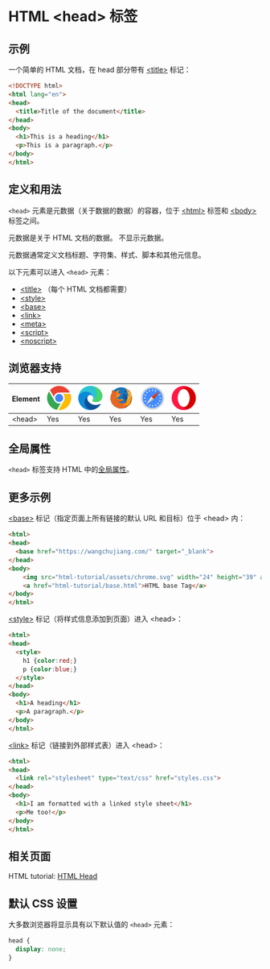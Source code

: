HTML \<head> 标签
===

## 示例

一个简单的 HTML 文档，在 head 部分带有 [\<title>](./title.md) 标记：

```html idoc:preview:iframe
<!DOCTYPE html>
<html lang="en">
<head>
  <title>Title of the document</title>
</head>
<body>
  <h1>This is a heading</h1>
  <p>This is a paragraph.</p>
</body>
</html>
```

## 定义和用法

`<head>` 元素是元数据（关于数据的数据）的容器，位于 [\<html>](./html.md) 标签和 [\<body>](./body.md) 标签之间。

元数据是关于 HTML 文档的数据。 不显示元数据。

元数据通常定义文档标题、字符集、样式、脚本和其他元信息。

以下元素可以进入 `<head>` 元素：

* [\<title>](./title.md) （每个 HTML 文档都需要）
* [\<style>](./style.md)
* [\<base>](./base.md)
* [\<link>](./link.md)
* [\<meta>](./meta.md)
* [\<script>](./script.md)
* [\<noscript>](./noscript.md)

## 浏览器支持

| Element | ![chrome][1] | ![edge][2] | ![firefox][3] | ![safari][4] | ![opera][5] |
| ----- | --- | --- | --- | --- | --- |
| \<head> | Yes | Yes | Yes | Yes | Yes |

## 全局属性

`<head>` 标签支持 HTML 中的[全局属性](../reference/standardattributes.md)。

## 更多示例

[\<base>](./base.md) 标记（指定页面上所有链接的默认 URL 和目标）位于 \<head> 内：

```html idoc:preview:iframe
<html>
<head>
  <base href="https://wangchujiang.com/" target="_blank">
</head>
<body>
    <img src="html-tutorial/assets/chrome.svg" width="24" height="39" alt="chrome">
    <a href="html-tutorial/base.html">HTML base Tag</a>
</body>
</html>
```

[\<style>](./style.md) 标记（将样式信息添加到页面）进入 \<head>：

```html idoc:preview:iframe
<html>
<head>
  <style>
    h1 {color:red;}
    p {color:blue;}
  </style>
</head>
<body>
  <h1>A heading</h1>
  <p>A paragraph.</p>
</body>
</html>
```

[\<link>](./link.md) 标记（链接到外部样式表）进入 \<head>：

```html idoc:preview:iframe
<html>
<head>
  <link rel="stylesheet" type="text/css" href="styles.css">
</head>
<body>
  <h1>I am formatted with a linked style sheet</h1>
  <p>Me too!</p>
</body>
</html>
```

## 相关页面

HTML tutorial: [HTML Head](../tutorial/head.md)

## 默认 CSS 设置

大多数浏览器将显示具有以下默认值的 `<head>` 元素：

```css
head {
  display: none;
}
```


[1]: ../assets/chrome.svg
[2]: ../assets/edge.svg
[3]: ../assets/firefox.svg
[4]: ../assets/safari.svg
[5]: ../assets/opera.svg
